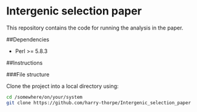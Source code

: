 # Intergenic selection paper

This repository contains the code for running the analysis in the paper.

##Dependencies

* Perl >= 5.8.3

##Instructions

###File structure

Clone the project into a local directory using:

```bash
cd /somewhere/on/your/system
git clone https://github.com/harry-thorpe/Intergenic_selection_paper
```

